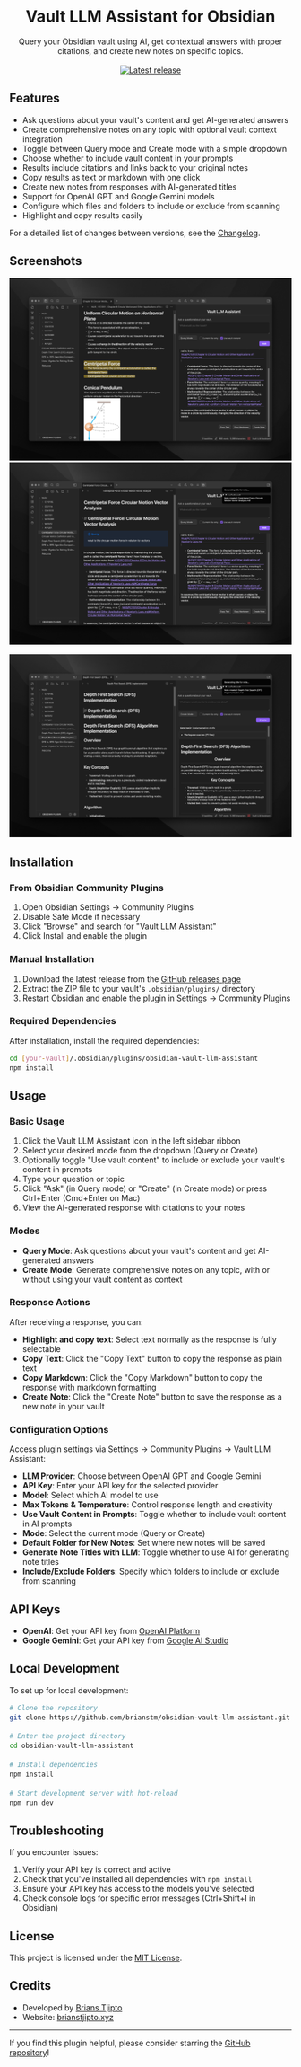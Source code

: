 # <div align="center">Vault LLM Assistant for Obsidian</div>

<div align="center">
Query your Obsidian vault using AI, get contextual answers with proper citations, and create new notes on specific topics.
</div>

<br />

<div align="center">
  <a href="https://github.com/brianstm/obsidian-vault-llm-assistant/releases">
    <img src="https://img.shields.io/github/v/release/brianstm/obsidian-vault-llm-assistant?style=for-the-badge&sort=semver&label=LATEST&color=6874e8" alt="Latest release" />
  </a>
</div>

## Features

-   Ask questions about your vault's content and get AI-generated answers
-   Create comprehensive notes on any topic with optional vault context integration
-   Toggle between Query mode and Create mode with a simple dropdown
-   Choose whether to include vault content in your prompts
-   Results include citations and links back to your original notes
-   Copy results as text or markdown with one click
-   Create new notes from responses with AI-generated titles
-   Support for OpenAI GPT and Google Gemini models
-   Configure which files and folders to include or exclude from scanning
-   Highlight and copy results easily

For a detailed list of changes between versions, see the [Changelog](CHANGELOG.md).

## Screenshots

![Query interface](images/ask_1.png)
![Generated notes view](images/generated_notes.png)

![Create interface](images/create_1.png)

## Installation

### From Obsidian Community Plugins

1. Open Obsidian Settings → Community Plugins
2. Disable Safe Mode if necessary
3. Click "Browse" and search for "Vault LLM Assistant"
4. Click Install and enable the plugin

### Manual Installation

1. Download the latest release from the [GitHub releases page](https://github.com/brianstm/obsidian-vault-llm-assistant/releases/)
2. Extract the ZIP file to your vault's `.obsidian/plugins/` directory
3. Restart Obsidian and enable the plugin in Settings → Community Plugins

### Required Dependencies

After installation, install the required dependencies:

```bash
cd [your-vault]/.obsidian/plugins/obsidian-vault-llm-assistant
npm install
```

## Usage

### Basic Usage

1. Click the Vault LLM Assistant icon in the left sidebar ribbon
2. Select your desired mode from the dropdown (Query or Create)
3. Optionally toggle "Use vault content" to include or exclude your vault's content in prompts
4. Type your question or topic
5. Click "Ask" (in Query mode) or "Create" (in Create mode) or press Ctrl+Enter (Cmd+Enter on Mac)
6. View the AI-generated response with citations to your notes

### Modes

-   **Query Mode**: Ask questions about your vault's content and get AI-generated answers
-   **Create Mode**: Generate comprehensive notes on any topic, with or without using your vault content as context

### Response Actions

After receiving a response, you can:

-   **Highlight and copy text**: Select text normally as the response is fully selectable
-   **Copy Text**: Click the "Copy Text" button to copy the response as plain text
-   **Copy Markdown**: Click the "Copy Markdown" button to copy the response with markdown formatting
-   **Create Note**: Click the "Create Note" button to save the response as a new note in your vault

### Configuration Options

Access plugin settings via Settings → Community Plugins → Vault LLM Assistant:

-   **LLM Provider**: Choose between OpenAI GPT and Google Gemini
-   **API Key**: Enter your API key for the selected provider
-   **Model**: Select which AI model to use
-   **Max Tokens & Temperature**: Control response length and creativity
-   **Use Vault Content in Prompts**: Toggle whether to include vault content in AI prompts
-   **Mode**: Select the current mode (Query or Create)
-   **Default Folder for New Notes**: Set where new notes will be saved
-   **Generate Note Titles with LLM**: Toggle whether to use AI for generating note titles
-   **Include/Exclude Folders**: Specify which folders to include or exclude from scanning

## API Keys

-   **OpenAI**: Get your API key from [OpenAI Platform](https://platform.openai.com/api-keys)
-   **Google Gemini**: Get your API key from [Google AI Studio](https://aistudio.google.com/app/prompts/new_chat)

## Local Development

To set up for local development:

```bash
# Clone the repository
git clone https://github.com/brianstm/obsidian-vault-llm-assistant.git

# Enter the project directory
cd obsidian-vault-llm-assistant

# Install dependencies
npm install

# Start development server with hot-reload
npm run dev
```

## Troubleshooting

If you encounter issues:

1. Verify your API key is correct and active
2. Check that you've installed all dependencies with `npm install`
3. Ensure your API key has access to the models you've selected
4. Check console logs for specific error messages (Ctrl+Shift+I in Obsidian)

## License

This project is licensed under the [MIT License](LICENSE).

## Credits

-   Developed by [Brians Tjipto](https://github.com/brianstm)
-   Website: [brianstjipto.xyz](https://www.brianstjipto.xyz/)

---

If you find this plugin helpful, please consider starring the [GitHub repository](https://github.com/brianstm/obsidian-vault-llm-assistant)!
